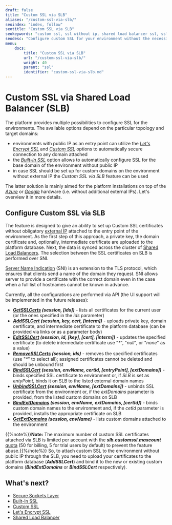 ```yaml
---
draft: false
title: "Custom SSL via SLB"
aliases: "/custom-ssl-via-slb/"
seoindex: "index, follow"
seotitle: "Custom SSL via SLB"
seokeywords: "custom ssl, ssl without ip, shared load balancer ssl, ssl api, custom ssl api, bind ssl, bind ssl api, platform ssl, configure ssl, configure ssl without ip, shared balancer ssl, custom ssl via slb, external domain ssl"
seodesc: "Configure custom SSL for your environment without the necessity to attach the external IP address. Use the straightforward API methods to upload your SSL certificates to the platform and bind it to required external domains."
menu: 
    docs:
        title: "Custom SSL via SLB"
        url: "/custom-ssl-via-slb/"
        weight: 40
        parent: "ssl"
        identifier: "custom-ssl-via-slb.md"
---
```


# Custom SSL via Shared Load Balancer (SLB)
The platform provides multiple possibilities to configure SSL for the environments. The available options depend on the particular topology and target domains:

* environments with public IP as an entry point can utilize the *[Let's Encrypt SSL](/lets-encrypt-ssl)* and *[Custom SSL](/custom-ssl)* options to automatically secure connection to any domain attached
* the *[Built-In SSL](/built-in-ssl/)* option allows to automatically configure SSL for the base domain of the environment without public IP
* in case SSL should be set up for custom domains on the environment without external IP the *Custom SSL via SLB* feature can be used

The latter solution is mainly aimed for the platform installations on top of the *[Azure](https://www.virtuozzo.com/application-platform-ops-docs/azure-hybrid)* or *[Google](https://www.virtuozzo.com/application-platform-ops-docs/paas-on-google-cloud)* hardware (i.e. without additional external IPs). Let's overview it in more details.


## Configure Custom SSL via SLB

The feature is designed to give an ability to set up Custom SSL certificates without obligatory [external IP](/public-ip) attached to the entry point of the environment. As the first step of this approach, a private key, the domain certificate and, optionally, intermediate certificate are uploaded to the platform database. Next, the data is synced across the cluster of [Shared Load Balancers](/shared-load-balancer). The selection between the SSL certificates on SLB is performed over SNI.

[Server Name Indication](https://en.wikipedia.org/wiki/Server_Name_Indication) (SNI) is an extension to the TLS protocol, which ensures that clients send a name of the domain they request. SNI allows server to provide a certificate with the correct domain even in the case when a full list of hostnames cannot be known in advance.

Currently, all the configurations are performed via API (the UI support will be implemented in the future releases):

* ***[GetSSLCerts](https://docs.jelastic.com/api/#!/api/environment.Binder-method-GetSSLCerts) (session, [ids])*** - lists all certificates for the current user (or the ones specified in the *ids* parameter)
* ***[AddSSLCert](https://docs.jelastic.com/api/#!/api/environment.Binder-method-AddSSLCert) (session, key, cert, [interm])*** - uploads private key, domain certificate, and intermediate certificate to the platform database (can be provided via links or as a parameter body)
* ***[EditSSLCert](https://docs.jelastic.com/api/#!/api/environment.Binder-method-EditSSLCert) (session, id, [key], [cert], [interm])*** - updates the specified certificate (to delete intermediate certificate use "*\**", "*null*", or "*none*" as a value)
* ***[RemoveSSLCerts](https://docs.jelastic.com/api/#!/api/environment.Binder-method-RemoveSSLCerts) (session, ids)*** - removes the specified certificates (use "*\**" to select all); assigned certificates cannot be deleted and should be unbound first
* ***[BindSSLCert](https://docs.jelastic.com/api/#!/api/environment.Binder-method-BindSSLCert) (session, envName, certId, [entryPoint], [extDomains])*** - binds specified SSL certificate to environment or, if *SLB* is set as *entyPoint*, binds it on SLB to the listed external domain names
* ***[UnbindSSLCert](https://docs.jelastic.com/api/#!/api/environment.Binder-method-UnbindSSLCert) (session, envName, [extDomains])*** - unbinds SSL certificate from the environment or, if the *extDomains* parameter is provided, from the listed custom domains on SLB
* ***[BindExtDomains](https://docs.jelastic.com/api/#!/api/environment.Binder-method-BindExtDomains) (session, envName, extDomains, [certId])*** - binds custom domain names to the environment and, if the *cetId* parameter is provided, installs the appropriate certificate on SLB
* ***[GetExtDomains](https://docs.jelastic.com/api/#!/api/environment.Binder-method-GetExtDomains) (session, envName)*** - lists custom domains attached to the environment

{{%note%}}**Note:** The maximum number of custom SSL certificates attached via SLB is limited per account with the ***slb.customssl.maxcount*** [quota](https://www.virtuozzo.com/application-platform-ops-docs/quotas-list) (50 for billing, 5 for trial users by default) to prevent the feature abuse.{{%/note%}}
So, to attach custom SSL to the environment without public IP through the SLB, you need to upload your certificates to the platform database (***AddSSLCert***) and bind it to the new or existing custom domains (***BindExtDomains*** or ***BindSSLCert*** respectively).



## What's next?
* [Secure Sockets Layer](/secure-sockets-layer)
* [Built-In SSL](/built-in-ssl)
* [Custom SSL](/custom-ssl)
* [Let's Encrypt SSL](/lets-encrypt-ssl)
* [Shared Load Balancer](/shared-load-balancer)